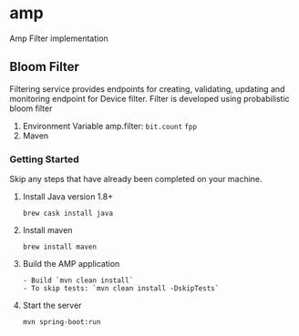 # amp
Amp Filter implementation

## Bloom Filter
Filtering service provides endpoints for creating, validating, updating and monitoring endpoint for 
Device filter.
Filter is developed using probabilistic bloom filter

1. Environment Variable
	amp.filter:
    		`bit.count`
    		`fpp`
2. Maven


### Getting Started

Skip any steps that have already been completed on your machine.

1. Install Java version 1.8+
   ```
   brew cask install java
   ```
   
2. Install maven
   ```
   brew install maven
   ```
    
3. Build the AMP application
   ```
   - Build `mvn clean install`
   - To skip tests: `mvn clean install -DskipTests`
   ```

4. Start the server
    ```
    mvn spring-boot:run
    ``` 
      
